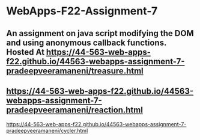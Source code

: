 # WebApps-F22-Assignment-7
An assignment on java script modifying the DOM and using anonymous callback functions.
Hosted At <https://44-563-web-apps-f22.github.io/44563-webapps-assignment-7-pradeepveeramaneni/treasure.html>
---
<https://44-563-web-apps-f22.github.io/44563-webapps-assignment-7-pradeepveeramaneni/reaction.html>
---
<https://44-563-web-apps-f22.github.io/44563-webapps-assignment-7-pradeepveeramaneni/cycler.html>